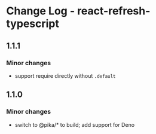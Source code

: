 # Change Log - react-refresh-typescript

## 1.1.1

### Minor changes

-   support require directly without `.default`

## 1.1.0

### Minor changes

-   switch to @pika/\* to build; add support for Deno
